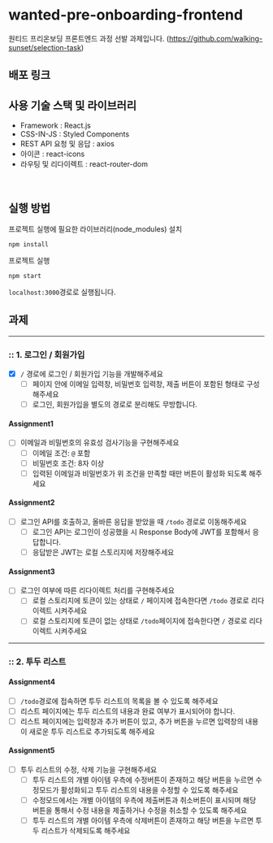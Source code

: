 # wanted-pre-onboarding-frontend

원티드 프리온보딩 프론트엔드 과정 선발 과제입니다.
(https://github.com/walking-sunset/selection-task)


## 배포 링크

## 사용 기술 스택 및 라이브러리
- Framework : React.js
- CSS-IN-JS : Styled Components
- REST API 요청 및 응답 : axios
- 아이콘 : react-icons
- 라우팅 및 리다이렉트 : react-router-dom
<br />

## 실행 방법

프로젝트 실행에 필요한 라이브러리(node_modules) 설치
```
npm install
```

프로젝트 실행
```
npm start
```

`localhost:3000`경로로 실행됩니다.
<br />

## 과제

---

### :: 1. 로그인 / 회원가입

- [X] `/` 경로에 로그인 / 회원가입 기능을 개발해주세요
  - [ ] 페이지 안에 이메일 입력창, 비밀번호 입력창, 제출 버튼이 포함된 형태로 구성해주세요
  - [ ] 로그인, 회원가입을 별도의 경로로 분리해도 무방합니다.

#### Assignment1

- [ ] 이메일과 비밀번호의 유효성 검사기능을 구현해주세요
  - [ ] 이메일 조건: `@` 포함
  - [ ] 비밀번호 조건: 8자 이상
  - [ ] 입력된 이메일과 비밀번호가 위 조건을 만족할 때만 버튼이 활성화 되도록 해주세요

#### Assignment2

- [ ] 로그인 API를 호출하고, 올바른 응답을 받았을 때 `/todo` 경로로 이동해주세요
  - [ ] 로그인 API는 로그인이 성공했을 시 Response Body에 JWT를 포함해서 응답합니다.
  - [ ] 응답받은 JWT는 로컬 스토리지에 저장해주세요

#### Assignment3

- [ ] 로그인 여부에 따른 리다이렉트 처리를 구현해주세요
  - [ ] 로컬 스토리지에 토큰이 있는 상태로 `/` 페이지에 접속한다면 `/todo` 경로로 리다이렉트 시켜주세요
  - [ ] 로컬 스토리지에 토큰이 없는 상태로 `/todo`페이지에 접속한다면 `/` 경로로 리다이렉트 시켜주세요

---

### :: 2. 투두 리스트

#### Assignment4

- [ ] `/todo`경로에 접속하면 투두 리스트의 목록을 볼 수 있도록 해주세요
- [ ] 리스트 페이지에는 투두 리스트의 내용과 완료 여부가 표시되어야 합니다.
- [ ] 리스트 페이지에는 입력창과 추가 버튼이 있고, 추가 버튼을 누르면 입력창의 내용이 새로운 투두 리스트로 추가되도록 해주세요

#### Assignment5

- [ ] 투두 리스트의 수정, 삭제 기능을 구현해주세요
  - [ ] 투두 리스트의 개별 아이템 우측에 수정버튼이 존재하고 해당 버튼을 누르면 수정모드가 활성화되고 투두 리스트의 내용을 수정할 수 있도록 해주세요
  - [ ] 수정모드에서는 개별 아이템의 우측에 제출버튼과 취소버튼이 표시되며 해당 버튼을 통해서 수정 내용을 제출하거나 수정을 취소할 수 있도록 해주세요
  - [ ] 투두 리스트의 개별 아이템 우측에 삭제버튼이 존재하고 해당 버튼을 누르면 투두 리스트가 삭제되도록 해주세요

